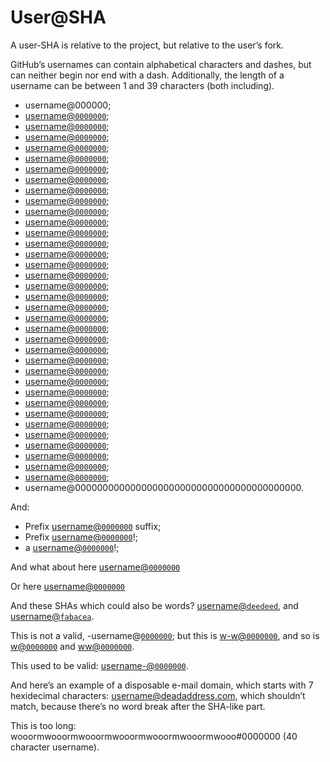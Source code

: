 # User\@SHA

A user-SHA is relative to the project, but relative to the user’s fork.

GitHub’s usernames can contain alphabetical characters and dashes, but can neither begin nor end with a dash. Additionally, the length of a username can be between 1 and 39 characters (both including).

* username\@000000;
* [username@`0000000`](https://github.com/username/remark/commit/0000000);
* [username@`0000000`](https://github.com/username/remark/commit/00000000);
* [username@`0000000`](https://github.com/username/remark/commit/000000000);
* [username@`0000000`](https://github.com/username/remark/commit/0000000000);
* [username@`0000000`](https://github.com/username/remark/commit/00000000000);
* [username@`0000000`](https://github.com/username/remark/commit/000000000000);
* [username@`0000000`](https://github.com/username/remark/commit/0000000000000);
* [username@`0000000`](https://github.com/username/remark/commit/00000000000000);
* [username@`0000000`](https://github.com/username/remark/commit/000000000000000);
* [username@`0000000`](https://github.com/username/remark/commit/0000000000000000);
* [username@`0000000`](https://github.com/username/remark/commit/00000000000000000);
* [username@`0000000`](https://github.com/username/remark/commit/000000000000000000);
* [username@`0000000`](https://github.com/username/remark/commit/0000000000000000000);
* [username@`0000000`](https://github.com/username/remark/commit/00000000000000000000);
* [username@`0000000`](https://github.com/username/remark/commit/000000000000000000000);
* [username@`0000000`](https://github.com/username/remark/commit/0000000000000000000000);
* [username@`0000000`](https://github.com/username/remark/commit/00000000000000000000000);
* [username@`0000000`](https://github.com/username/remark/commit/000000000000000000000000);
* [username@`0000000`](https://github.com/username/remark/commit/0000000000000000000000000);
* [username@`0000000`](https://github.com/username/remark/commit/00000000000000000000000000);
* [username@`0000000`](https://github.com/username/remark/commit/000000000000000000000000000);
* [username@`0000000`](https://github.com/username/remark/commit/0000000000000000000000000000);
* [username@`0000000`](https://github.com/username/remark/commit/00000000000000000000000000000);
* [username@`0000000`](https://github.com/username/remark/commit/000000000000000000000000000000);
* [username@`0000000`](https://github.com/username/remark/commit/0000000000000000000000000000000);
* [username@`0000000`](https://github.com/username/remark/commit/00000000000000000000000000000000);
* [username@`0000000`](https://github.com/username/remark/commit/000000000000000000000000000000000);
* [username@`0000000`](https://github.com/username/remark/commit/0000000000000000000000000000000000);
* [username@`0000000`](https://github.com/username/remark/commit/00000000000000000000000000000000000);
* [username@`0000000`](https://github.com/username/remark/commit/00000000000000000000000000000000000);
* [username@`0000000`](https://github.com/username/remark/commit/000000000000000000000000000000000000);
* [username@`0000000`](https://github.com/username/remark/commit/0000000000000000000000000000000000000);
* [username@`0000000`](https://github.com/username/remark/commit/00000000000000000000000000000000000000);
* [username@`0000000`](https://github.com/username/remark/commit/000000000000000000000000000000000000000);
* [username@`0000000`](https://github.com/username/remark/commit/0000000000000000000000000000000000000000);
* username\@00000000000000000000000000000000000000000.

And:

* Prefix [username@`0000000`](https://github.com/username/remark/commit/0000000) suffix;
* Prefix [username@`0000000`](https://github.com/username/remark/commit/0000000)!;
* a [username@`0000000`](https://github.com/username/remark/commit/0000000)!;

And what about here
[username@`0000000`](https://github.com/username/remark/commit/0000000)

Or here
[username@`0000000`](https://github.com/username/remark/commit/0000000)

And these SHAs which could also be words? [username@`deedeed`](https://github.com/username/remark/commit/deedeed), and [username@`fabacea`](https://github.com/username/remark/commit/fabaceae).

This is not a valid, -username@[`0000000`](https://github.com/wooorm/remark/commit/0000000); but this is [w-w@`0000000`](https://github.com/w-w/remark/commit/0000000), and so is [w@`0000000`](https://github.com/w/remark/commit/0000000) and [ww@`0000000`](https://github.com/ww/remark/commit/0000000).

This used to be valid: [username-@`0000000`](https://github.com/username-/remark/commit/0000000).

And here’s an example of a disposable e-mail domain, which starts with 7 hexidecimal characters: <username@deadaddress.com>, which shouldn’t match, because there’s no word break after the SHA-like part.

This is too long: wooormwooormwooormwooormwooormwooormwooo#0000000 (40 character username).
